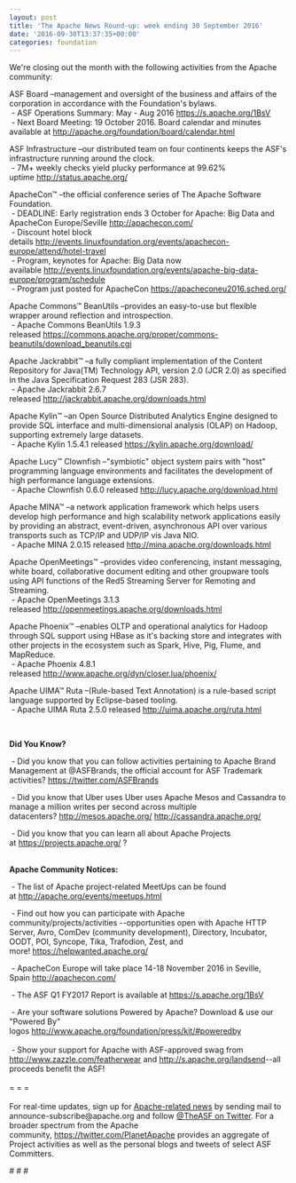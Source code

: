 ```yaml
---
layout: post
title: 'The Apache News Round-up: week ending 30 September 2016'
date: '2016-09-30T13:37:35+00:00'
categories: foundation
---
```

<p>We're closing out the month with the following activities from the Apache community:</p> 
  <div> 
    <p>ASF Board –management and oversight of the business and affairs of the corporation in accordance with the Foundation's bylaws.<br />&nbsp;-&nbsp;ASF Operations Summary: May - Aug 2016 <a href="https://s.apache.org/1BsV">https://s.apache.org/1BsV</a><br />&nbsp;- Next Board Meeting: 19 October 2016. Board calendar and minutes available at <a href="http://apache.org/foundation/board/calendar.html">http://apache.org/foundation/board/calendar.html</a></p> 
    <p>ASF Infrastructure –our distributed team on four continents keeps the ASF's infrastructure running around the clock.<br />&nbsp;- 7M+ weekly checks yield plucky performance at 99.62% uptime&nbsp;<a href="http://status.apache.org/">http://status.apache.org/</a></p> 
  </div> 
  <div> 
    <p><a href="http://status.apache.org/"></a>ApacheCon™ –the official conference series of The Apache Software Foundation.<br />&nbsp;- DEADLINE: Early registration ends 3 October for Apache: Big Data and ApacheCon Europe/Seville <a href="http://apachecon.com/">http://apachecon.com/</a><br />&nbsp;- Discount hotel block details&nbsp;<a href="http://events.linuxfoundation.org/events/apachecon-europe/attend/hotel-travel">http://events.linuxfoundation.org/events/apachecon-europe/attend/hotel-travel</a><br />&nbsp;- Program, keynotes for Apache: Big Data now available&nbsp;<a href="http://events.linuxfoundation.org/events/apache-big-data-europe/program/schedule">http://events.linuxfoundation.org/events/apache-big-data-europe/program/schedule</a><br />&nbsp;- Program just posted for ApacheCon&nbsp;<a href="https://apacheconeu2016.sched.org/">https://apacheconeu2016.sched.org/</a></p> 
    <p>Apache Commons™ BeanUtils –provides an easy-to-use but flexible wrapper around reflection and introspection.<br />&nbsp;- Apache Commons BeanUtils 1.9.3 released&nbsp;<a href="https://commons.apache.org/proper/commons-beanutils/download_beanutils.cgi">https://commons.apache.org/proper/commons-beanutils/download_beanutils.cgi</a></p> 
    <p>Apache Jackrabbit™ –a fully compliant implementation of the Content Repository for Java(TM) Technology API, version 2.0 (JCR 2.0) as specified in the Java Specification Request 283 (JSR 283).<br />&nbsp;- Apache Jackrabbit 2.6.7 released&nbsp;<a href="http://jackrabbit.apache.org/downloads.html">http://jackrabbit.apache.org/downloads.html</a></p> 
    <p>Apache Kylin™ –an Open Source Distributed Analytics Engine designed to provide SQL interface and multi-dimensional analysis (OLAP) on Hadoop, supporting extremely large datasets.<br />&nbsp;- Apache Kylin 1.5.4.1 released <a href="https://kylin.apache.org/download/">https://kylin.apache.org/download/</a></p> 
    <p>Apache Lucy™ Clownfish –&quot;symbiotic&quot; object system pairs with &quot;host&quot; programming language environments and facilitates the development of high performance language extensions.<br />&nbsp;- Apache Clownfish 0.6.0 released <a href="http://lucy.apache.org/download.html">http://lucy.apache.org/download.html</a></p> 
    <p>Apache MINA™ –a network application framework which helps users develop high performance and high scalability network applications easily by providing an abstract, event-driven, asynchronous API over various transports such as TCP/IP and UDP/IP vis Java NIO.<br />&nbsp;- Apache MINA 2.0.15 released&nbsp;<a href="http://mina.apache.org/downloads.html">http://mina.apache.org/downloads.html</a></p> 
    <p>Apache OpenMeetings™ –provides video conferencing, instant messaging, white board, collaborative document editing and other groupware tools using API functions of the Red5 Streaming Server for Remoting and Streaming.<br />&nbsp;- Apache OpenMeetings 3.1.3 released&nbsp;<a href="http://openmeetings.apache.org/downloads.html">http://openmeetings.apache.org/downloads.html</a></p> 
    <p>Apache Phoenix™ –enables OLTP and operational analytics for Hadoop through SQL support using HBase as it's backing store and integrates with other projects in the ecosystem such as Spark, Hive, Pig, Flume, and MapReduce. <br />&nbsp;- Apache Phoenix 4.8.1 released&nbsp;<a href="http://www.apache.org/dyn/closer.lua/phoenix/">http://www.apache.org/dyn/closer.lua/phoenix/</a></p> 
    <p>Apache UIMA™ Ruta –(Rule-based Text Annotation) is a rule-based script language supported by Eclipse-based tooling.<br />&nbsp;- Apache UIMA Ruta 2.5.0 released&nbsp;<a href="http://uima.apache.org/ruta.html">http://uima.apache.org/ruta.html</a></p> 
    <p><br /></p> 
    <p><strong>Did You Know?</strong></p> 
    <p><a href="http://qpid.apache.org/download.html"></a></p> 
    <p>&nbsp;- Did you know that you can follow activities pertaining to Apache Brand Management at @ASFBrands, the official account for ASF Trademark activities?&nbsp;<a href="https://twitter.com/ASFBrands">https://twitter.com/ASFBrands</a></p> 
    <p>&nbsp;- Did you know that Uber uses Uber uses Apache Mesos and Cassandra to manage a million writes per second across multiple datacenters?&nbsp;<a href="http://mesos.apache.org/">http://mesos.apache.org/</a> <a href="http://cassandra.apache.org/">http://cassandra.apache.org/</a></p> 
  </div> 
  <div> 
    <p>&nbsp;-&nbsp;Did you know that you can learn all about Apache Projects at&nbsp;<a href="https://projects.apache.org/">https://projects.apache.org/</a>&nbsp;?<br /><br /></p> 
    <p><strong>Apache Community Notices:</strong></p> 
  </div> 
  <div> 
    <div> 
      <p>&nbsp;- The list of Apache project-related MeetUps can be found at&nbsp;<a href="http://apache.org/events/meetups.html">http://apache.org/events/meetups.html</a></p> 
      <p>&nbsp;- Find out how you can participate with Apache community/projects/activities --opportunities open with&nbsp;Apache HTTP Server,&nbsp;Avro, ComDev (community development), Directory, Incubator, OODT, POI, Syncope, Tika, Trafodion, Zest, and more!&nbsp;<a href="https://helpwanted.apache.org/">https://helpwanted.apache.org/</a></p> 
    </div> 
    <p>&nbsp;- ApacheCon Europe will take place 14-18 November 2016 in Seville, Spain&nbsp;<a href="http://apachecon.com/">http://apachecon.com/</a></p> 
    <div> 
      <p>&nbsp;- The ASF Q1 FY2017 Report is available at <a href="https://s.apache.org/1BsV">https://s.apache.org/1BsV</a></p> 
    </div> 
    <div>&nbsp;- Are your software solutions Powered by Apache? Download &amp; use our &quot;Powered By&quot; logos&nbsp;<a href="http://www.apache.org/foundation/press/kit/#poweredby">http://www.apache.org/foundation/press/kit/#poweredby</a></div> 
    <div><br /></div> 
    <div>&nbsp;- Show your support for Apache with ASF-approved swag from <a href="http://www.zazzle.com/featherwear">http://www.zazzle.com/featherwear</a> and&nbsp;<a href="http://s.apache.org/landsend">http://s.apache.org/landsend</a>--all proceeds benefit the ASF!&nbsp;</div> 
    <div><br /></div> 
    <div>= = =</div> 
    <div><br /></div> 
    <div>For real-time updates, sign up for <a href="http://apache.org/foundation/mailinglists.html#foundation-announce">Apache-related news</a> by sending mail to announce-subscribe@apache.org and follow <a href="https://twitter.com/TheASF">@TheASF on Twitter</a>. For a broader spectrum from the Apache community,&nbsp;<a href="http://s.apache.org/landsend">https://twitter.com/PlanetApache</a> provides an aggregate of Project activities as well as the personal blogs and tweets of select ASF Committers.</div> 
  </div> 
  <p># # #</p>
